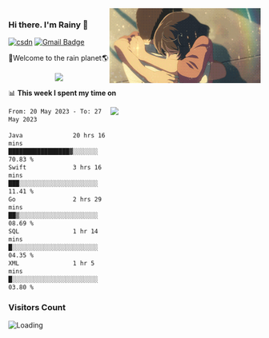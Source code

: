<img  align='right' height="150" src="https://github.com/LikeRainDay/LikeRainDay/blob/master/pic/img_rain_1.gif?raw=true">



### Hi there. I'm Rainy :lemon:

[![csdn](https://img.shields.io/badge/-csdn-c14438?style=flat-square&logo=c&logoColor=white)](https://blog.csdn.net/qq_15807167)
[![Gmail Badge](https://img.shields.io/badge/-gmail-c14438?style=flat-square&logo=Gmail&logoColor=white&link=mailto:houshuai0816@gmail.com)](mailto:houshuai0816@gmail.com)

🚀Welcome to the rain planet🌎

<center>
<img align='center'  src="https://source.unsplash.com/user/rainyhehe/likes">
</center>

📊 **This week I spent my time on**

<img align='right'   width="300" src="https://github-readme-stats.vercel.app/api?username=LikeRainDay&show_icons=true&title_color=fff&icon_color=79ff97&text_color=9f9f9f&bg_color=151515&count_private=true">

<!--START_SECTION:waka-->

```text
From: 20 May 2023 - To: 27 May 2023

Java              20 hrs 16 mins  █████████████████▓░░░░░░░   70.83 %
Swift             3 hrs 16 mins   ███░░░░░░░░░░░░░░░░░░░░░░   11.41 %
Go                2 hrs 29 mins   ██▒░░░░░░░░░░░░░░░░░░░░░░   08.69 %
SQL               1 hr 14 mins    █░░░░░░░░░░░░░░░░░░░░░░░░   04.35 %
XML               1 hr 5 mins     █░░░░░░░░░░░░░░░░░░░░░░░░   03.80 %
```

<!--END_SECTION:waka-->

### Visitors Count
<img align="left" src = "https://profile-counter.glitch.me/LikeRainDay/count.svg" alt ="Loading">
